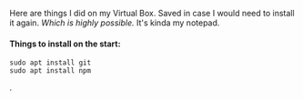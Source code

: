 Here are things I did on my Virtual Box. Saved in case I would need to install it again. *Which is highly possible.* It's kinda my notepad.

#### Things to install on the start:
```
sudo apt install git
sudo apt install npm
```

.
